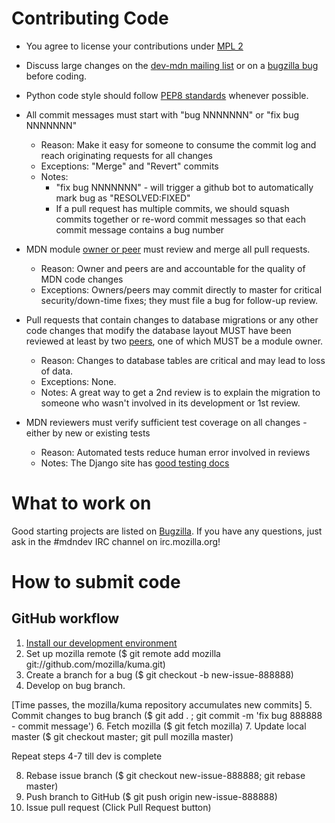Contributing Code
=================

  * You agree to license your contributions under [MPL 2][MPL2]
  * Discuss large changes on the [dev-mdn mailing list][dev-mdn]
    or on a [bugzilla bug][mdn-backlog] before coding.
  * Python code style should follow [PEP8 standards][pep8] whenever possible.
  * All commit messages must start with "bug NNNNNNN" or "fix bug NNNNNNN"
    * Reason: Make it easy for someone to consume the commit log and reach originating requests for all changes
    * Exceptions: "Merge" and "Revert" commits
    * Notes:
      * "fix bug NNNNNNN" - will trigger a github bot to automatically mark bug as "RESOLVED:FIXED"
      * If a pull request has multiple commits, we should squash commits together or re-word commit messages so that each commit message contains a bug number

  * MDN module [owner or peer][peers] must review and merge all pull requests.
    * Reason: Owner and peers are and accountable for the quality of MDN code changes
    * Exceptions: Owners/peers may commit directly to master for critical security/down-time fixes; they must file a bug for follow-up review.

  * Pull requests that contain changes to database migrations or any other code changes
    that modify the database layout MUST have been reviewed at least by two
    [peers][peers], one of which MUST be a module owner.
    * Reason: Changes to database tables are critical and may lead to loss of data.
    * Exceptions: None.
    * Notes: A great way to get a 2nd review is to explain the migration to someone who wasn't involved in its development or 1st review.

  * MDN reviewers must verify sufficient test coverage on all changes - either by new or existing tests
    * Reason: Automated tests reduce human error involved in reviews
    * Notes: The Django site has [good testing docs][django-testing]

[MPL2]: http://www.mozilla.org/MPL/2.0/
[dev-mdn]: https://lists.mozilla.org/listinfo/dev-mdn
[mdn-backlog]: http://mzl.la/mdn_backlog
[pep8]: http://www.python.org/dev/peps/pep-0008/
[django-testing]: https://docs.djangoproject.com/en/dev/topics/testing/
[peers]: https://wiki.mozilla.org/Modules/All#MDN

What to work on
===============

Good starting projects are listed on [Bugzilla][bugzilla]. If you have any questions, just ask in the #mdndev IRC channel on irc.mozilla.org!

[bugzilla]: https://bugzilla.mozilla.org/buglist.cgi?j_top=OR&list_id=11858643&o1=isnotempty&o2=substring&v2=%5Bgood%20first%20bug%5D&f1=bug_mentor&columnlist=short_desc%2Ccomponent%2Cchangeddate&query_format=advanced&f2=status_whiteboard&bug_status=UNCONFIRMED&bug_status=NEW&bug_status=ASSIGNED&bug_status=REOPENED&product=Mozilla%20Developer%20Network

How to submit code
==================

GitHub workflow
---------------

   1. [Install our development environment](http://kuma.readthedocs.org/en/latest/installation-vagrant.html)
   2. Set up mozilla remote ($ git remote add mozilla git://github.com/mozilla/kuma.git)
   3. Create a branch for a bug ($ git checkout -b new-issue-888888)
   4. Develop on bug branch.

   [Time passes, the mozilla/kuma repository accumulates new commits]
   5. Commit changes to bug branch ($ git add . ; git commit -m 'fix bug 888888 - commit message')
   6. Fetch mozilla ($ git fetch mozilla)
   7. Update local master ($ git checkout master; git pull mozilla master)

   Repeat steps 4-7 till dev is complete

   8. Rebase issue branch ($ git checkout new-issue-888888; git rebase master)
   9. Push branch to GitHub ($ git push origin new-issue-888888)
   10. Issue pull request (Click Pull Request button)
